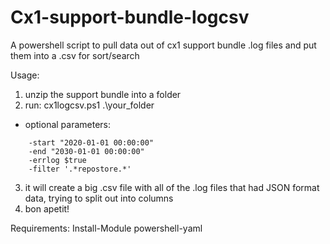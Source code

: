 # Cx1-support-bundle-logcsv
A powershell script to pull data out of cx1 support bundle .log files and put them into a .csv for sort/search

Usage:
1. unzip the support bundle into a folder
2. run: cx1logcsv.ps1 .\your_folder 
  - optional parameters: 
```
    -start "2020-01-01 00:00:00"
    -end "2030-01-01 00:00:00"
    -errlog $true
    -filter '.*repostore.*'
```
3. it will create a big .csv file with all of the .log files that had JSON format data, trying to split out into columns
4. bon apetit!

Requirements:
  Install-Module powershell-yaml
